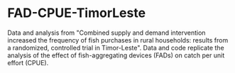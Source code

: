 # FAD-CPUE-TimorLeste
Data and analysis from "Combined supply and demand intervention increased the frequency of fish purchases in rural households: results from a randomized, controlled trial in Timor-Leste". Data and code replicate the analysis of the effect of fish-aggregating devices (FADs) on catch per unit effort (CPUE).
